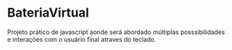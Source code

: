 # BateriaVirtual
Projeto prático de javascript aonde será abordado múltiplas posssibilidades e interações com o usuário final atraves do teclado.
